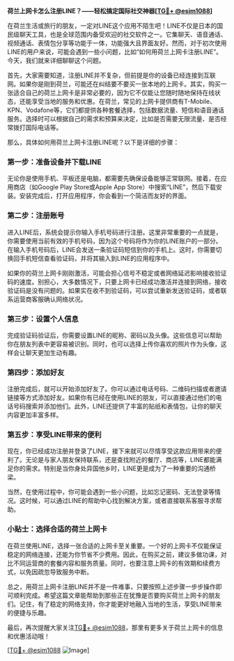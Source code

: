 **荷兰上网卡怎么注册LINE？——轻松搞定国际社交神器[[TG💪+ @esim1088](https://t.me/s/esim1088)]**

在荷兰生活或旅行的朋友，一定对LINE这个应用不陌生吧！LINE不仅是日本的国民级聊天工具，也是全球范围内备受欢迎的社交软件之一。它集聊天、语音通话、视频通话、表情包分享等功能于一体，功能强大且界面友好。然而，对于初次使用LINE的用户来说，可能会遇到一些小问题，比如“如何用荷兰上网卡注册LINE”。今天，我们就来详细聊聊这个问题。

首先，大家需要知道，注册LINE并不复杂，但前提是你的设备已经连接到互联网。如果你是刚到荷兰，可能还在纠结要不要买一张本地的上网卡。其实，购买一张适合自己的荷兰上网卡是非常必要的，因为它不仅能让您随时随地保持在线状态，还能享受当地的服务和优惠。在荷兰，常见的上网卡提供商有T-Mobile、KPN、Vodafone等，它们都提供各种套餐选择，包括数据流量、短信和语音通话服务。选择时可以根据自己的需求和预算来决定，比如是否需要无限流量、是否经常拨打国际电话等。

那么，具体如何用荷兰上网卡注册LINE呢？以下是详细的步骤：

### 第一步：准备设备并下载LINE

无论你是使用手机、平板还是电脑，都需要先确保设备能够正常联网。接着，在应用商店（如Google Play Store或Apple App Store）中搜索“LINE”，然后下载安装。安装完成后，打开应用程序，你会看到一个简洁而友好的界面。

### 第二步：注册账号

进入LINE后，系统会提示你输入手机号码进行注册。这里非常重要的一点就是，你需要使用当前有效的手机号码，因为这个号码将作为你的LINE账户的一部分。在输入手机号码后，LINE会发送一条验证码短信到你的手机上。这时，你需要切换回手机短信查看验证码，并将其输入到LINE的应用程序中。

如果你的荷兰上网卡刚刚激活，可能会担心信号不稳定或者网络延迟影响接收验证码的速度。别担心，大多数情况下，只要上网卡已经成功激活并连接到网络，接收验证码是没有问题的。如果实在收不到验证码，可以尝试重新发送验证码，或者联系运营商客服确认网络状况。

### 第三步：设置个人信息

完成验证码验证后，你需要设置LINE的昵称、密码以及头像。这些信息可以帮助你在朋友列表中更容易被识别。同时，也可以选择上传你喜欢的照片作为头像，这样会让聊天更加生动有趣。

### 第四步：添加好友

注册完成后，就可以开始添加好友了。你可以通过电话号码、二维码扫描或者邀请链接等方式添加好友。如果你有已经在使用LINE的朋友，可以直接通过他们的电话号码搜索并添加他们。此外，LINE还提供了丰富的贴纸和表情包，让你的聊天内容更加丰富多样。

### 第五步：享受LINE带来的便利

现在，你已经成功注册并登录了LINE，接下来就可以尽情享受这款应用带来的便利了。无论是与家人朋友保持联系，还是查找附近的餐厅、商店等，LINE都能满足你的需求。特别是当你身处异国他乡时，LINE更是成为了一种重要的沟通桥梁。

当然，在使用过程中，你可能会遇到一些小问题，比如忘记密码、无法登录等情况。这时候，可以通过LINE的帮助中心找到解决方案，或者直接联系客服寻求帮助。

### 小贴士：选择合适的荷兰上网卡

在荷兰使用LINE，选择一张合适的上网卡至关重要。一个好的上网卡不仅能保证稳定的网络连接，还能为你节省不少费用。因此，在购买之前，建议多做功课，对比不同运营商的套餐内容和服务质量。同时，也要注意上网卡的有效期和续费方式，以免因疏忽导致服务中断。

总之，用荷兰上网卡注册LINE并不是一件难事，只要按照上述步骤一步步操作即可顺利完成。希望这篇文章能帮助到那些正在犹豫是否要购买荷兰上网卡的朋友们。记住，有了稳定的网络支持，你才能更好地融入当地的生活，享受LINE带来的便捷与乐趣。

最后，再次提醒大家关注[TG💪+ @esim1088](https://t.me/s/esim1088)，那里有更多关于荷兰上网卡的信息和优惠活动哦！

[[TG💪+ @esim1088](https://t.me/s/esim1088) ![Image](https://i.postimg.cc/4NQfJmqS/Snipaste-2025-05-13-00-14-12.png)]